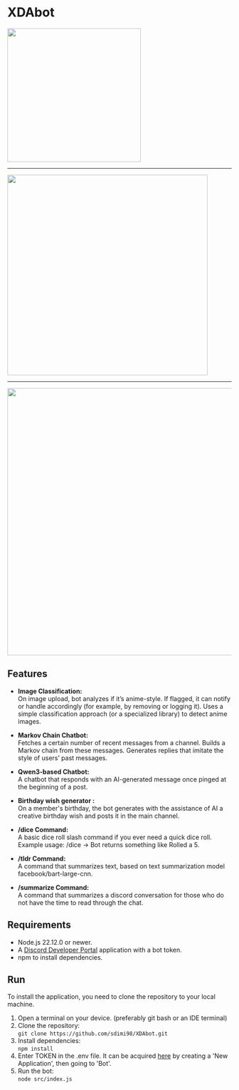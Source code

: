 # XDAbot
<img src="https://i.imgur.com/sNO7aOS.png" width="300" />

***
<img src="https://i.imgur.com/tsEMTW2.png" width="450" />

***
<img src="https://i.imgur.com/UT4gpKU.png" width="600" />

## Features
- **Image Classification:**\
On image upload, bot analyzes if it’s anime-style. If flagged, it can notify or handle accordingly (for example, by removing or logging it).
Uses a simple classification approach (or a specialized library) to detect anime images.

- **Markov Chain Chatbot:**\
Fetches a certain number of recent messages from a channel.
Builds a Markov chain from these messages.
Generates replies that imitate the style of users’ past messages.

- **Qwen3-based Chatbot:**\
A chatbot that responds with an AI-generated message once pinged at the beginning of a post.

- **Birthday wish generator :**\
On a member's birthday, the bot generates with the assistance of AI a creative birthday wish and posts it in the main channel.

- **/dice Command:**\
A basic dice roll slash command if you ever need a quick dice roll.\
Example usage: /dice → Bot returns something like Rolled a 5.

- **/tldr Command:**\
A command that summarizes text, based on text summarization model facebook/bart-large-cnn.

- **/summarize Command:**\
A command that summarizes a discord conversation for those who do not have the time to read through the chat.

## Requirements
- Node.js 22.12.0 or newer.
- A [Discord Developer Portal](https://discord.com/developers/applications) application with a bot token.
- npm to install dependencies.

## Run
To install the application, you need to clone the repository to your local machine. 
1. Open a terminal on your device. (preferably git bash or an IDE terminal)
2. Clone the repository:\
``git clone https://github.com/sdimi98/XDAbot.git``
3. Install dependencies:\
``npm install``
4. Enter TOKEN in the .env file. It can be acquired [here](https://discord.com/developers/applications) by creating a 'New Application', then going to 'Bot'.
5. Run the bot:\
``node src/index.js``